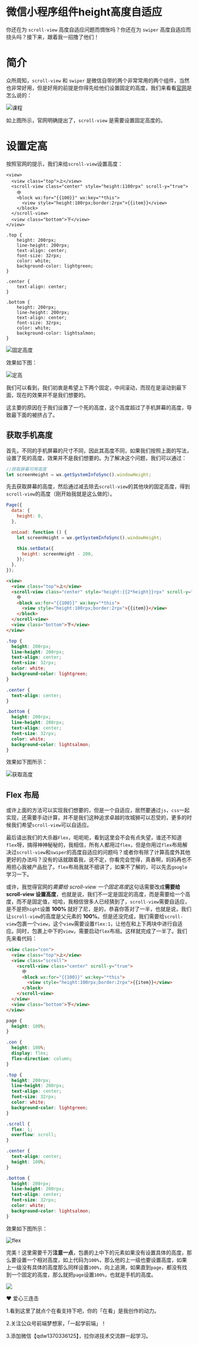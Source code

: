 # 微信小程序组件height高度自适应

你还在为 `scroll-view` 高度自适应问题而惆怅吗？你还在为 `swiper` 高度自适应而挠头吗？接下来，跟着我一招撸了他们！

# 简介

众所周知，`scroll-view` 和 `swiper` 是微信自带的两个非常常用的两个组件，当然也非常好用，但是好用的前提是你得先给他们设置固定的高度，我们来看看[官网](https://developers.weixin.qq.com/miniprogram/dev/component/scroll-view.html)是怎么说的：

![课程](/微信小程序/微信小程序组件height高度自适应/scroll-view.png)

如上图所示，官网明确提出了，`scroll-view` 是需要设置固定高度的。

# 设置定高

按照官网的提示，我们来给`scroll-view`设置高度：

```wxml
<view>
  <view class="top">上</view>
  <scroll-view class="center" style="height:1100rpx" scroll-y="true">
    中
    <block wx:for="{{100}}" wx:key="*this">
      <view style="height:100rpx;border:2rpx">{{item}}</view>
    </block>
  </scroll-view>
  <view class="bottom">下</view>
</view>
```

```wxss
.top {
    height: 200rpx;
    line-height: 200rpx;
    text-align: center;
    font-size: 32rpx;
    color: white;
    background-color: lightgreen;
}

.center {
    text-align: center;
}

.bottom {
    height: 200rpx;
    line-height: 200rpx;
    text-align: center;
    font-size: 32rpx;
    color: white;
    background-color: lightsalmon;
}
```

![固定高度](/微信小程序/微信小程序组件height高度自适应/固定高度.png)

效果如下图：

![定高](/微信小程序/微信小程序组件height高度自适应/scroll.gif)

我们可以看到，我们初衷是希望上下两个固定，中间滚动，而现在是滚动到最下面，现在的效果并不是我们想要的。

这主要的原因在于我们设置了一个死的高度，这个高度超过了手机屏幕的高度，导致最下面的被挤占了。

## 获取手机高度

首先，不同的手机屏幕的尺寸不同，因此其高度不同，如果我们按照上面的写法，设置了死的高度，效果并不是我们想要的。为了解决这个问题，我们可以通过：

```javascript
//获取屏幕可用高度
let screenHeight = wx.getSystemInfoSync().windowHeight;
```

先去获取屏幕的高度，然后通过减去除去`scroll-view`的其他块的固定高度，得到`scroll-view`的高度（刚开始我就是这么做的）。

```js
Page({
  data: {
    height: 0,
  },

  onLoad: function () {
    let screenHeight = wx.getSystemInfoSync().windowHeight;

    this.setData({
      height: screenHeight - 200,
    });
  },
});
```

```html
<view>
  <view class="top">上</view>
  <scroll-view class="center" style="height:{{2*height}}rpx" scroll-y="true">
    中
    <block wx:for="{{100}}" wx:key="*this">
      <view style="height:100rpx;border:2rpx">{{item}}</view>
    </block>
  </scroll-view>
  <view class="bottom">下</view>
</view>
```

```css
.top {
  height: 200rpx;
  line-height: 200rpx;
  text-align: center;
  font-size: 32rpx;
  color: white;
  background-color: lightgreen;
}

.center {
  text-align: center;
}

.bottom {
  height: 200rpx;
  line-height: 200rpx;
  text-align: center;
  font-size: 32rpx;
  color: white;
  background-color: lightsalmon;
}
```

效果如下图所示：

![获取高度](/微信小程序/微信小程序组件height高度自适应/getHight.gif)

## Flex 布局

或许上面的方法可以实现我们想要的，但是一个自适应，居然要通过`js`，`css`一起实现，还需要手动计算，并不是我们这种追求卓越的攻城狮可以忍受的，更多的时候我们希望`scroll-view`可以自适应。

最后请出我们的大杀器`Flex`，呃呃呃，看到这里会不会有点失望，谁还不知道`flex`呀，搞得神神秘秘的，我相信，所有人都用过`flex`，但是你用过`flex`布局解决过`scroll-view`和`swiper`的高度自适应的问题吗？或者你有除了计算高度外其他更好的办法吗？没有的话就跟着我，说不定，你看完会觉得，真香啊，妈妈再也不用担心我被产品批了。`flex`布局我就不细讲了，如果不了解的，可以先去`google`学习一下。

或许，我觉得官网的*需要给 scroll-view 一个固定高度*这句话需要改成**需要给 scroll-view 设置高度**，也就是说，我们不一定是固定的高度，而是需要给一个高度，而不是固定值，哈哈，我相信很多人已经猜到了，`scroll-view`需要自适应，是不是把`hight`设置 **100%** 就好了尼，是的，恭喜你答对了一半，也就是说，我们让`scroll-view`的高度是父元素的 **100%**。但是还没完成，我们需要给`scroll-view`包裹一个`view`，这个`view`需要设置`flex:1`，让他在和上下两块中进行自适应。同时，包裹上中下的`view`，需要启动`flex`布局。这样就完成了一半了。我们先来看代码：

```html
<view class="con">
  <view class="top">上</view>
  <view class="scroll">
    <scroll-view class="center" scroll-y="true">
      中
      <block wx:for="{{100}}" wx:key="*this">
        <view style="height:100rpx;border:2rpx">{{item}}</view>
      </block>
    </scroll-view>
  </view>
  <view class="bottom">下</view>
</view>
```

```css
page {
  height: 100%;
}

.con {
  height: 100%;
  display: flex;
  flex-direction: column;
}

.top {
  height: 200rpx;
  line-height: 200rpx;
  text-align: center;
  font-size: 32rpx;
  color: white;
  background-color: lightgreen;
}

.scroll {
  flex: 1;
  overflow: scroll;
}

.center {
  text-align: center;
  height: 100%;
}

.bottom {
  height: 200rpx;
  line-height: 200rpx;
  text-align: center;
  font-size: 32rpx;
  color: white;
  background-color: lightsalmon;
}
```

效果如下图所示：

![flex](/微信小程序/微信小程序组件height高度自适应/flex.gif)

完美！这里需要千万**注意一点**，包裹的上中下的元素如果没有设置具体的高度，那么要设置一个相对高度，如上代码为`100%`，那么他的上一级也要设置高度，如果上一级没有具体的高度那么同样设置`100%`，向上追溯，如果直到`page`，都没有找到一个固定的高度，那么就把`page`设置`100%`，也就是手机的高度。

![](https://github.com/FrontDream/FrontDream.github.io/blob/master/assets/image/personal/qrcode.png?raw=true)

❤️ 爱心三连击

1.看到这里了就点个在看支持下吧，你的「在看」是我创作的动力。

2.关注公众号前端梦想家，「一起学前端」！

3.添加微信【qdw1370336125】，拉你进技术交流群一起学习。
